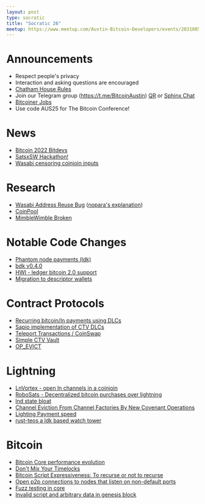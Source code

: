 ```yaml
---
layout: post
type: socratic
title: "Socratic 26"
meetup: https://www.meetup.com/Austin-Bitcoin-Developers/events/283108532/
---
```


# Announcements

- Respect people's privacy
- Interaction and asking questions are encouraged
- [Chatham House Rules](https://www.chathamhouse.org/about-us/chatham-house-rule)
- Join our Telegram group (https://t.me/BitcoinAustin) [QR](../assets/imgs/telegram-group.svg) or [Sphinx Chat](https://tribes.sphinx.chat/t/austintexasbitcoiners)
- [Bitcoiner Jobs](https://bitcoinerjobs.co/)
- Use code AUS25 for The Bitcoin Conference!

# News

- [Bitcoin 2022 Bitdevs](https://www.meetup.com/BitDevsNYC/events/284635231/)
- [SatsxSW Hackathon!](https://www.thrillerbitcoin.com/satsx-hackathon-by-pleb-lab-day-2/)
- [Wasabi censoring coinjoin inputs](https://bitcoinmagazine.com/business/wasabi-wallet-explains-new-bitcoin-censorship)

# Research

- [Wasabi Address Reuse Bug](https://twitter.com/benthecarman/status/1497270907290763270) ([nopara's explanation](https://www.reddit.com/r/CryptoCurrency/comments/syw2bs/wasabi_wallets_coinjoin_feature_has_been_cracked/hyhts39/))
- [CoinPool](https://lists.linuxfoundation.org/pipermail/bitcoin-dev/2022-February/019968.html?s=09)
- [MimbleWimble Broken](https://arxiv.org/abs/2112.13009)

# Notable Code Changes
- [Phantom node payments (ldk)](https://github.com/lightningdevkit/rust-lightning/pull/1199)
- [bdk v0.4.0](https://github.com/bitcoindevkit/bdk-cli/releases/tag/v0.4.0)
- [HWI - ledger bitcoin 2.0 support](https://github.com/bitcoin-core/HWI/pull/550)
- [Migration to descriptor wallets](https://bitcoincore.reviews/19602)

# Contract Protocols
- [Recurring bitcoin/ln payments using DLCs](https://lists.linuxfoundation.org/pipermail/bitcoin-dev/2022-March/020035.html)
- [Sapio implementation of CTV DLCs](https://gist.github.com/JeremyRubin/bcaf58e50e870a55c6e27be0d3b94af0)
- [Teleport Transactions / CoinSwap](https://github.com/bitcoin-teleport/teleport-transactions/)
- [Simple CTV Vault](https://github.com/jamesob/simple-ctv-vault)
- [OP_EVICT](https://lists.linuxfoundation.org/pipermail/bitcoin-dev/2022-February/019926.html)

# Lightning
- [LnVortex - open ln channels in a coinjoin](https://github.com/benthecarman/ln-vortex)
- [RoboSats - Decentralized bitcoin purchases over lightning](https://github.com/Reckless-Satoshi/robosats)  
- [lnd state bloat](https://mobile.twitter.com/roasbeef/status/1498065396993200130)
- [Channel Eviction From Channel Factories By New Covenant Operations](https://lists.linuxfoundation.org/pipermail/lightning-dev/2022-February/003479.html)
- [Lighting Payment speed](https://blog.lnrouter.app/lightning-payment-speed-2022)
- [rust-teos a ldk based watch tower](https://twitter.com/sr_gi/status/1502327696134713348?s=20&t=Cuyj6m9_0-bqYY6MarEo3A)

# Bitcoin
- [Bitcoin Core performance evolution](https://blog.lopp.net/bitcoin-core-performance-evolution/)
- [Don't Mix Your Timelocks](https://medium.com/blockstream/dont-mix-your-timelocks-d9939b665094)
- [Bitcoin Script Expressiveness: To recurse or not to recurse](https://bitcoinops.org/en/newsletters/2022/03/09/)
- [Open p2p connections to nodes that listen on non-default ports](https://bitcoincore.reviews/23542)
- [Fuzz testing in core](https://twitter.com/MarcoFalke/status/1497215035617202176)
- [Invalid script and arbitrary data in genesis block](https://bitcoin.stackexchange.com/questions/112439/how-can-the-genesis-block-contain-arbitrary-data-on-it-if-the-script-is-invalid)
